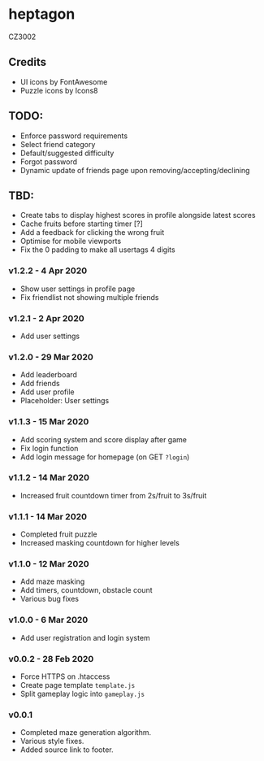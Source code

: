 # heptagon
CZ3002

## Credits
- UI icons by FontAwesome
- Puzzle icons by Icons8

## TODO: 
- Enforce password requirements
- Select friend category
- Default/suggested difficulty
- Forgot password
- Dynamic update of friends page upon removing/accepting/declining

## TBD: 
- Create tabs to display highest scores in profile alongside latest scores
- Cache fruits before starting timer [?]
- Add a feedback for clicking the wrong fruit
- Optimise for mobile viewports
- Fix the 0 padding to make all usertags 4 digits

### v1.2.2 - 4 Apr 2020
- Show user settings in profile page
- Fix friendlist not showing multiple friends

### v1.2.1 - 2 Apr 2020
- Add user settings

### v1.2.0 - 29 Mar 2020
- Add leaderboard
- Add friends
- Add user profile
- Placeholder: User settings

### v1.1.3 - 15 Mar 2020
- Add scoring system and score display after game
- Fix login function
- Add login message for homepage (on GET `?login`)

### v1.1.2 - 14 Mar 2020
- Increased fruit countdown timer from 2s/fruit to 3s/fruit

### v1.1.1 - 14 Mar 2020
- Completed fruit puzzle
- Increased masking countdown for higher levels

### v1.1.0 - 12 Mar 2020
- Add maze masking
- Add timers, countdown, obstacle count
- Various bug fixes

### v1.0.0 - 6 Mar 2020
- Add user registration and login system

### v0.0.2 - 28 Feb 2020
- Force HTTPS on .htaccess
- Create page template `template.js` 
- Split gameplay logic into `gameplay.js`

### v0.0.1
- Completed maze generation algorithm. 
- Various style fixes. 
- Added source link to footer.